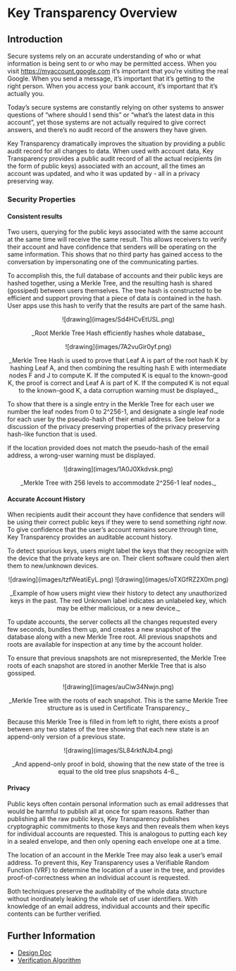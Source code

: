 # Key Transparency Overview

## Introduction

Secure systems rely on an accurate understanding of who or what information is
being sent to or who may be permitted access. When you visit
https://myaccount.google.com it’s important that you’re visiting the real
Google. When you send a message, it’s important that it’s getting to the right
person. When you access your bank account, it’s important that it’s actually
you.

Today’s secure systems are constantly relying on other systems to answer
questions of “where should I send this” or “what’s the latest data in this
account”, yet those systems are not actually required to give correct answers,
and there’s no audit record of the answers they have given.

Key Transparency dramatically improves the situation by providing a public
audit record for all changes to data. When used with account data, Key
Transparency provides a public audit record of all the actual recipients (in
the form of public keys) associated with an account, all the times an
account was updated, and who it was updated by - all in a privacy preserving
way.

### Security Properties

#### Consistent results

Two users, querying for the public keys associated with the same account at the
same time will receive the same result. This allows receivers to verify their
account and have confidence that senders will be operating on the same
information. This shows that no third party has gained access to the
conversation by impersonating one of the communicating parties.

To accomplish this, the full database of accounts and their public keys are
hashed together, using a Merkle Tree, and the resulting hash is shared
(gossiped) between users themselves. The tree hash is constructed to be
efficient and support proving that a piece of data is contained in the hash.
User apps use this hash to verify that the results are part of the same hash.

<p align="center">
![drawing](images/Sd4HCvEtUSL.png)
</p>
<p align="center">
_Root Merkle Tree Hash efficiently hashes whole database_
</p>

<p align="center">
![drawing](images/7A2vuGir0yf.png)
</p>

<p align="center">
_Merkle Tree Hash is used to prove that Leaf A is part of the root hash K by
hashing Leaf A, and then combining the resulting hash E with intermediate
nodes F and J to compute K.  If the computed K is equal to the known-good K,
the proof is correct and Leaf A is part of K.  If the computed K is not equal
to the known-good K, a data corruption warning must be displayed._
</p>

To show that there is a single entry in the Merkle Tree for each user we number
the leaf nodes from 0 to 2^256-1, and designate a single leaf node for each
user by the pseudo-hash of their email address. See below for a discussion of
the privacy preserving properties of the privacy preserving hash-like function
 that is used.

If the location provided does not match the pseudo-hash of the email address,
a wrong-user warning must be displayed.

<p align="center">
![drawing](images/1A0J0Xkdvsk.png)
</p>

<p align="center">
_Merkle Tree with 256 levels to accommodate 2^256-1 leaf nodes._
</p>

#### Accurate Account History

When recipients audit their account they have confidence that senders will be
using their correct public keys if they were to send something *right now*.  
To give confidence that the user’s account remains secure through time,
Key Transparency provides an auditable account history.

To detect spurious keys, users might label the keys that they recognize with
the device that the private keys are on.  Their client software could then
alert them to new/unknown devices.

<p align="center">
![drawing](images/tzfWeatiEyL.png)
![drawing](images/oTXGfRZ2X0m.png)
</p>

<p align="center">
_Example of how users might view their history to detect any unauthorized keys
in the past.  The red Unknown label indicates an unlabeled key, which may be
either malicious, or a new device._
</p>

To update accounts, the server collects all the changes requested every few
seconds, bundles them up, and creates a new snapshot of the database along with
a new Merkle Tree root. All previous snapshots and roots are available for
inspection at any time by the account holder.

To ensure that previous snapshots are not misrepresented, the Merkle Tree roots
of each snapshot are stored in another Merkle Tree that is also gossiped.

<p align="center">
![drawing](images/auCiw34Nwjn.png)
</p>

<p align="center">
_Merkle Tree with the roots of each snapshot.
This is the same Merkle Tree structure as is used in Certificate Transparency._
</p>

Because this Merkle Tree is filled in from left to right, there exists a proof
between any two states of the tree showing that each new state is an
append-only version of a previous state.

<p align="center">
![drawing](images/SL84rktNJb4.png)
</p>

<p align="center">
_And append-only proof in bold, showing that the new state of the tree is equal
to the old tree plus snapshots 4-6._
</p>

#### Privacy

Public keys often contain personal information such as email addresses that
would be harmful to publish all at once for spam reasons. Rather than
publishing all the raw public keys, Key Transparency publishes cryptographic
commitments to those keys and then reveals them when keys for individual
accounts are requested.  This is analogous to putting each key in a
sealed envelope, and then only opening each envelope one at a time.

The location of an account in the Merkle Tree may also leak a user’s email
address. To prevent this, Key Transparency uses a Verifiable Random Function
(VRF) to determine the location of a user in the tree, and provides
proof-of-correctness when an individual account is requested.

Both techniques preserve the auditability of the whole data structure without
inordinately leaking the whole set of user identifiers. With knowledge of an
email address, individual accounts and their specific contents can be further
verified.

## Further Information

*   [Design Doc](design.md)
*   [Verification Algorithm](verification.md)
